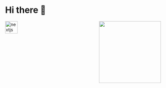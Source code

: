 # Hi there 👋
<img src="https://user-images.githubusercontent.com/45126550/91627183-0b26b200-e98c-11ea-8a84-4ebcfb8ecdbe.gif" width=200 align="right"/>

<!--I'm Ivan, a JavaScript developer from Argentina

🔭 Below I'll show you some projects that I developed with the goal of demostrate knowledge-->

<img src="https://cdn.worldvectorlogo.com/logos/nextjs-3.svg" alt="nextjs" width="40" height="40"/> 
<!--NEXT
repo: https://github.com/ivansevillaa/next-fruits
app: https://next-fruits.vercel.app/
 
<img src="https://devicons.github.io/devicon/devicon.git/icons/javascript/javascript-original.svg" alt="javascript" width="40" height="40"/> 
JS:
repo: https://github.com/ivansevillaa/Simon-Game

<img src="https://devicons.github.io/devicon/devicon.git/icons/css3/css3-original-wordmark.svg" alt="css3" width="40" height="40"/>
<img src="https://devicons.github.io/devicon/devicon.git/icons/html5/html5-original-wordmark.svg" alt="html5" width="40" height="40"/>
HTML, CSS
repo: https://github.com/ivansevillaa/Huddle-Landing-Page
site: https://ivansevillaa.github.io/Huddle-Landing-Page/
repo: https://github.com/ivansevillaa/Brand-DigitalProduct
repo: https://github.com/ivansevillaa/VideoPlayerLayout
repo: https://github.com/ivansevillaa/movie.es

<img src="https://devicons.github.io/devicon/devicon.git/icons/python/python-original.svg" alt="python" width="40" height="40"/>
PYTHON
repo: https://github.com/ivansevillaa/Python-Track

<img src="https://devicons.github.io/devicon/devicon.git/icons/redux/redux-original.svg" alt="redux" width="40" height="40"/>
REDUX
repo: https://github.com/ivansevillaa/EDposts
repo: https://github.com/ivansevillaa/ivanMovies

<img src="https://devicons.github.io/devicon/devicon.git/icons/react/react-original-wordmark.svg" alt="react" width="40" height="40"/>
REACT
repo: https://github.com/ivansevillaa/Ezshop
repo: https://github.com/ivansevillaa/Marvel
repo: https://github.com/ivansevillaa/Podcasts

<img src="https://devicons.github.io/devicon/devicon.git/icons/nodejs/nodejs-original-wordmark.svg" alt="nodejs" width="40" height="40"/>
NODE:
repo: https://github.com/ivansevillaa/Netflix-Clone-API

<img src="https://www.vectorlogo.zone/logos/babeljs/babeljs-icon.svg" alt="babel" width="40" height="40"/>
<img src="https://devicons.github.io/devicon/devicon.git/icons/express/express-original-wordmark.svg" alt="express" width="40" height="40"/>
<img src="https://devicons.github.io/devicon/devicon.git/icons/mongodb/mongodb-original-wordmark.svg" alt="mongodb" width="40" height="40"/>
<img src="https://devicons.github.io/devicon/devicon.git/icons/sass/sass-original.svg" alt="sass" width="40" height="40"/> 
<img src="https://devicons.github.io/devicon/devicon.git/icons/webpack/webpack-original.svg" alt="webpack" width="40" height="40"/>
FullStack Application
repo: https://github.com/ivansevillaa/Netflix-Clone 
-->

<!--
**ivansevillaa/ivansevillaa** is a ✨ _special_ ✨ repository because its `README.md` (this file) appears on your GitHub profile.

Here are some ideas to get you started:

- 🔭 I’m currently working on ...
- 🌱 I’m currently learning ...
- 👯 I’m looking to collaborate on ...
- 🤔 I’m looking for help with ...
- 💬 Ask me about ...
- 📫 How to reach me: ...
- 😄 Pronouns: ...
- ⚡ Fun fact: ...
-->
